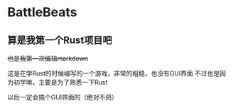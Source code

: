 # BattleBeats

## 算是我第一个Rust项目吧

~~也是我第一次编辑markdown~~

这是在学Rust的时候编写的一个游戏，非常的粗糙，也没有GUI界面
不过也是因为初学嘛，主要是为了熟悉一下Rust

以后一定会搞个GUI界面的（绝对不鸽）
